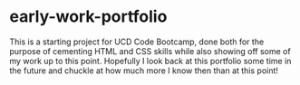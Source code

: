 # early-work-portfolio
This is a starting project for UCD Code Bootcamp, done both for the purpose of cementing HTML and CSS skills while also showing off some of my work up to this point. Hopefully I look back at this portfolio some time in the future and chuckle at how much more I know then than at this point!
